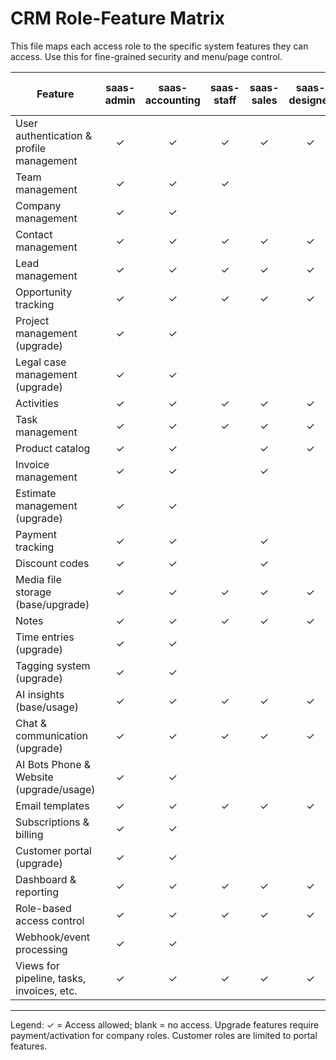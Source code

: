 # CRM Role-Feature Matrix

This file maps each access role to the specific system features they can access. Use this for fine-grained security and menu/page control.

| Feature                                      | saas-admin | saas-accounting | saas-staff | saas-sales | saas-designer | saas-marketing | company-team-admin | company-team-owner | company-team-lawyer | company-team-manager | company-team-sales | company-team-office | company-team-field | customer-crm | customer-project | customer-case | customer-landingpage | customer-creative |
|----------------------------------------------|:----------:|:--------------:|:---------:|:---------:|:------------:|:-------------:|:------------------:|:------------------:|:-------------------:|:--------------------:|:------------------:|:-------------------:|:------------------:|:-----------:|:---------------:|:------------:|:-------------------:|:------------------:|
| User authentication & profile management     |     ✓      |       ✓        |     ✓     |     ✓     |      ✓       |      ✓        |         ✓          |         ✓          |         ✓           |         ✓            |         ✓          |         ✓           |         ✓          |     ✓      |       ✓         |     ✓       |         ✓           |        ✓           |
| Team management                             |     ✓      |       ✓        |     ✓     |           |              |               |         ✓          |         ✓          |         ✓           |         ✓            |         ✓          |         ✓           |         ✓          |             |                 |              |                     |                    |
| Company management                          |     ✓      |       ✓        |           |           |              |               |         ✓          |         ✓          |         ✓           |         ✓            |                    |                     |                    |             |                 |              |                     |                    |
| Contact management                          |     ✓      |       ✓        |     ✓     |     ✓     |      ✓       |      ✓        |         ✓          |         ✓          |         ✓           |         ✓            |         ✓          |         ✓           |         ✓          |     ✓      |                 |              |                     |                    |
| Lead management                             |     ✓      |       ✓        |     ✓     |     ✓     |      ✓       |      ✓        |         ✓          |         ✓          |         ✓           |         ✓            |         ✓          |                     |                    |     ✓      |                 |              |                     |                    |
| Opportunity tracking                        |     ✓      |       ✓        |     ✓     |     ✓     |      ✓       |      ✓        |         ✓          |         ✓          |         ✓           |         ✓            |         ✓          |                     |                    |     ✓      |                 |              |                     |                    |
| Project management (upgrade)                |     ✓      |       ✓        |           |           |              |               |         ✓          |         ✓          |         ✓           |         ✓            |         ✓          |                     |                    |             |       ✓         |              |                     |                    |
| Legal case management (upgrade)             |     ✓      |       ✓        |           |           |              |               |         ✓          |         ✓          |         ✓           |         ✓            |                    |                     |                    |             |                 |     ✓       |                     |                    |
| Activities                                  |     ✓      |       ✓        |     ✓     |     ✓     |      ✓       |      ✓        |         ✓          |         ✓          |         ✓           |         ✓            |         ✓          |         ✓           |         ✓          |     ✓      |                 |              |                     |                    |
| Task management                             |     ✓      |       ✓        |     ✓     |     ✓     |      ✓       |      ✓        |         ✓          |         ✓          |         ✓           |         ✓            |         ✓          |         ✓           |         ✓          |     ✓      |                 |              |                     |                    |
| Product catalog                             |     ✓      |       ✓        |           |     ✓     |      ✓       |      ✓        |         ✓          |         ✓          |         ✓           |         ✓            |         ✓          |                     |                    |             |                 |              |                     |                    |
| Invoice management                          |     ✓      |       ✓        |           |     ✓     |              |               |         ✓          |         ✓          |         ✓           |         ✓            |         ✓          |                     |                    |             |                 |              |                     |                    |
| Estimate management (upgrade)               |     ✓      |       ✓        |           |           |              |               |         ✓          |         ✓          |         ✓           |         ✓            |         ✓          |                     |                    |             |       ✓         |              |                     |                    |
| Payment tracking                            |     ✓      |       ✓        |           |     ✓     |              |               |         ✓          |         ✓          |         ✓           |         ✓            |         ✓          |                     |                    |             |                 |              |                     |                    |
| Discount codes                              |     ✓      |       ✓        |           |     ✓     |              |               |         ✓          |         ✓          |         ✓           |         ✓            |         ✓          |                     |                    |             |                 |              |                     |                    |
| Media file storage (base/upgrade)           |     ✓      |       ✓        |     ✓     |     ✓     |      ✓       |      ✓        |         ✓          |         ✓          |         ✓           |         ✓            |         ✓          |         ✓           |         ✓          |     ✓      |       ✓         |     ✓       |         ✓           |        ✓           |
| Notes                                       |     ✓      |       ✓        |     ✓     |     ✓     |      ✓       |      ✓        |         ✓          |         ✓          |         ✓           |         ✓            |         ✓          |         ✓           |         ✓          |     ✓      |                 |              |                     |                    |
| Time entries (upgrade)                      |     ✓      |       ✓        |           |           |              |               |         ✓          |         ✓          |         ✓           |         ✓            |         ✓          |                     |                    |             |       ✓         |              |                     |                    |
| Tagging system (upgrade)                    |     ✓      |       ✓        |           |           |              |               |         ✓          |         ✓          |         ✓           |         ✓            |         ✓          |                     |                    |             |                 |              |                     |                    |
| AI insights (base/usage)                    |     ✓      |       ✓        |     ✓     |     ✓     |      ✓       |      ✓        |         ✓          |         ✓          |         ✓           |         ✓            |         ✓          |         ✓           |         ✓          |     ✓      |                 |              |                     |                    |
| Chat & communication (upgrade)              |     ✓      |       ✓        |     ✓     |     ✓     |      ✓       |      ✓        |         ✓          |         ✓          |         ✓           |         ✓            |         ✓          |         ✓           |         ✓          |     ✓      |                 |              |                     |                    |
| AI Bots Phone & Website (upgrade/usage)     |     ✓      |       ✓        |           |           |              |               |         ✓          |         ✓          |         ✓           |         ✓            |         ✓          |                     |                    |             |                 |              |                     |        ✓           |
| Email templates                             |     ✓      |       ✓        |     ✓     |     ✓     |      ✓       |      ✓        |         ✓          |         ✓          |         ✓           |         ✓            |         ✓          |         ✓           |         ✓          |     ✓      |                 |              |                     |                    |
| Subscriptions & billing                     |     ✓      |       ✓        |           |           |              |               |         ✓          |         ✓          |         ✓           |         ✓            |                    |                     |                    |             |                 |              |                     |                    |
| Customer portal (upgrade)                   |     ✓      |       ✓        |           |           |              |               |         ✓          |         ✓          |         ✓           |         ✓            |         ✓          |                     |                    |     ✓      |       ✓         |     ✓       |         ✓           |        ✓           |
| Dashboard & reporting                       |     ✓      |       ✓        |     ✓     |     ✓     |      ✓       |      ✓        |         ✓          |         ✓          |         ✓           |         ✓            |         ✓          |         ✓           |         ✓          |     ✓      |       ✓         |     ✓       |         ✓           |        ✓           |
| Role-based access control                   |     ✓      |       ✓        |     ✓     |     ✓     |      ✓       |      ✓        |         ✓          |         ✓          |         ✓           |         ✓            |         ✓          |         ✓           |         ✓          |     ✓      |       ✓         |     ✓       |         ✓           |        ✓           |
| Webhook/event processing                    |     ✓      |       ✓        |           |           |              |               |         ✓          |         ✓          |         ✓           |         ✓            |                    |                     |                    |             |                 |              |                     |                    |
| Views for pipeline, tasks, invoices, etc.   |     ✓      |       ✓        |     ✓     |     ✓     |      ✓       |      ✓        |         ✓          |         ✓          |         ✓           |         ✓            |         ✓          |         ✓           |         ✓          |     ✓      |       ✓         |     ✓       |         ✓           |        ✓           |

---

Legend: ✓ = Access allowed; blank = no access. Upgrade features require payment/activation for company roles. Customer roles are limited to portal features.
